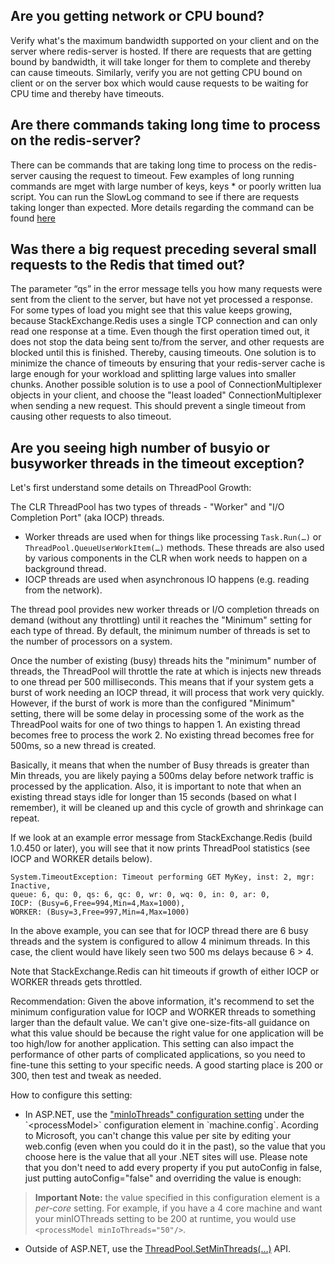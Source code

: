 ﻿Are you getting network or CPU bound?
---------------
Verify what's the maximum bandwidth supported on your client and on the server where redis-server is hosted. If there are requests that are getting bound by bandwidth, it will take longer for them to complete and thereby can cause timeouts.
Similarly, verify you are not getting CPU bound on client or on the server box which would cause requests to be waiting for CPU time and thereby have timeouts.

Are there commands taking long time to process on the redis-server?
---------------
There can be commands that are taking long time to process on the redis-server causing the request to timeout. Few examples of long running commands are mget with large number of keys, keys * or poorly written lua script. You can run the SlowLog command to see if there are requests taking longer than expected. More details regarding the command can be found [here](https://redis.io/commands/slowlog) 

Was there a big request preceding several small requests to the Redis that timed out?
---------------
The parameter “qs” in the error message tells you how many requests were sent from the client to the server, but have not yet processed a response. For some types of load you might see that this value keeps growing, because StackExchange.Redis uses a single TCP connection and can only read one response at a time.  Even though the first operation timed out, it does not stop the data being sent to/from the server, and other requests are blocked until this is finished. Thereby, causing timeouts. One solution is to minimize the chance of timeouts by ensuring that your redis-server cache is large enough for your workload and splitting large values into smaller chunks. Another possible solution is to use a pool of ConnectionMultiplexer objects in your client, and choose the "least loaded" ConnectionMultiplexer when sending a new request.  This should prevent a single timeout from causing other requests to also timeout.


Are you seeing high number of busyio or busyworker threads in the timeout exception?
---------------
Let's first understand some details on ThreadPool Growth:

The CLR ThreadPool has two types of threads - "Worker" and "I/O Completion Port" (aka IOCP) threads.  

 - Worker threads are used when for things like processing `Task.Run(…)` or `ThreadPool.QueueUserWorkItem(…)` methods.  These threads are also used by various components in the CLR when work needs to happen on a background thread.
 - IOCP threads are used when asynchronous IO happens (e.g. reading from the network).  

The thread pool provides new worker threads or I/O completion threads on demand (without any throttling) until it reaches the "Minimum" setting for each type of thread.  By default, the minimum number of threads is set to the number of processors on a system.  

Once the number of existing (busy) threads hits the "minimum" number of threads, the ThreadPool will throttle the rate at which is injects new threads to one thread per 500 milliseconds.  This means that if your system gets a burst of work needing an IOCP thread, it will process that work very quickly.   However, if the burst of work is more than the configured "Minimum" setting, there will be some delay in processing some of the work as the ThreadPool waits for one of two things to happen
	1. An existing thread becomes free to process the work
	2. No existing thread becomes free for 500ms, so a new thread is created.

Basically, it means that when the number of Busy threads is greater than Min threads, you are likely paying a 500ms delay before network traffic is processed by the application.  Also, it is important to note that when an existing thread stays idle for longer than 15 seconds (based on what I remember), it will be cleaned up and this cycle of growth and shrinkage can repeat.

If we look at an example error message from StackExchange.Redis (build 1.0.450 or later), you will see that it now prints ThreadPool statistics (see IOCP and WORKER details below).

	System.TimeoutException: Timeout performing GET MyKey, inst: 2, mgr: Inactive, 
	queue: 6, qu: 0, qs: 6, qc: 0, wr: 0, wq: 0, in: 0, ar: 0, 
	IOCP: (Busy=6,Free=994,Min=4,Max=1000), 
	WORKER: (Busy=3,Free=997,Min=4,Max=1000)

In the above example, you can see that for IOCP thread there are 6 busy threads and the system is configured to allow 4 minimum threads.  In this case, the client would have likely seen two 500 ms delays because 6 > 4.

Note that StackExchange.Redis can hit timeouts if growth of either IOCP or WORKER threads gets throttled.

Recommendation:
Given the above information, it's recommend to set the minimum configuration value for IOCP and WORKER threads to something larger than the default value.  We can't give one-size-fits-all guidance on what this value should be because the right value for one application will be too high/low for another application.  This setting can also impact the performance of other parts of complicated applications, so you need to fine-tune this setting to your specific needs.  A good starting place is 200 or 300, then test and tweak as needed.

How to configure this setting:

 - In ASP.NET, use the ["minIoThreads" configuration setting](https://msdn.microsoft.com/en-us/library/7w2sway1(v=vs.71).aspx) under the `<processModel>` configuration element in `machine.config`. Acording to Microsoft, you can't change this value per site by editing your web.config (even when you could do it in the past), so the value that you choose here is the value that all your .NET sites will use. Please note that you don't need to add every property if you put autoConfig in false, just putting autoConfig="false" and overriding the value is enough:
        <processModel autoConfig="false" maxIoThreads="250" />

> **Important Note:** the value specified in this configuration element is a *per-core* setting.  For example, if you have a 4 core machine and want your minIOThreads setting to be 200 at runtime, you would use `<processModel minIoThreads="50"/>`.

 - Outside of ASP.NET, use the [ThreadPool.SetMinThreads(…)](https://msdn.microsoft.com//en-us/library/system.threading.threadpool.setminthreads(v=vs.100).aspx) API.
